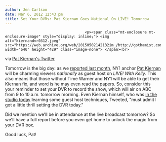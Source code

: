 ```yaml
---
author: Jen Carlson
date: Mar 6, 2012 12:43 pm
title: Set Your DVRs: Pat Kiernan Goes National On LIVE! Tomorrow
---
```


	
										<p><span class="mt-enclosure mt-enclosure-image" style="display: inline;"> <img alt="kiernandvr0312.jpeg" src="https://web.archive.org/web/20150502142132im_/http://gothamist.com/attachments/arts_jen/kiernandvr0312.jpeg" width="640" height="429" class="image-none"> </span><br>
<span class="photo_caption">via <a href="https://web.archive.org/web/20150502142132/https://twitter.com/#!/patkiernan">Pat Kiernan&apos;s Twitter</a></span></p>

<p>Tomorrow is the big day: as we <a href="https://web.archive.org/web/20150502142132/http://gothamist.com/2012/02/22/pat_kiernan_headed_to_live_with_kel.php">reported last month</a>, NY1 anchor <a href="https://web.archive.org/web/20150502142132/http://gothamist.com/tags/patkiernan">Pat Kiernan</a> will be charming viewers <em>nationally</em> as guest host on <em>LIVE! With Kelly</em>. This also means that those without Time Warner and NY1 will be able to get their Kiernan fix, and <a href="https://web.archive.org/web/20150502142132/http://www.nydailynews.com/entertainment/television/ny1-morning-news-anchor-pat-kiernan-takes-break-play-talk-host-live-kelly-ripa-article-1.1033568">word is</a> he may even read the papers. So, consider this your reminder to set your DVR to record the show, which will air on ABC from 9 to 10 a.m. tomorrow morning. Even Kiernan himself, who was <a href="https://web.archive.org/web/20150502142132/https://twitter.com/#!/patkiernan/status/177037419999272960">in the studio today</a> learning some guest host techniques, Tweeted, &quot;must admit I got a little thrill setting the DVR today.&quot;</p>

<p>Did we mention we&apos;ll be in attendance at the live broadcast tomorrow? So we&apos;ll have a full report before you even get home to unlock the magic from your DVR box.</p>

<p>Good luck, Pat!</p>					
										
									
				